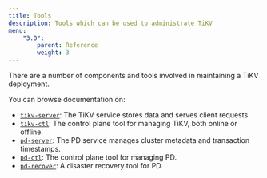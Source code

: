 ```yaml
---
title: Tools
description: Tools which can be used to administrate TiKV
menu:
    "3.0":
        parent: Reference
        weight: 3
---
```


There are a number of components and tools involved in maintaining a TiKV deployment.

You can browse documentation on:

* [`tikv-server`](../tikv-server): The TiKV service stores data and serves client requests.
* [`tikv-ctl`](../tikv-ctl): The control plane tool for managing TiKV, both online or offline.
* [`pd-server`](../pd-server): The PD service manages cluster metadata and transaction timestamps.
* [`pd-ctl`](../pd-ctl): The control plane tool for managing PD.
* [`pd-recover`](../pd-recover): A disaster recovery tool for PD.